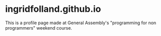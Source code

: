 # ingridfolland.github.io

This is a profile page made at General Assembly's "programming for non programmers" weekend course. 


